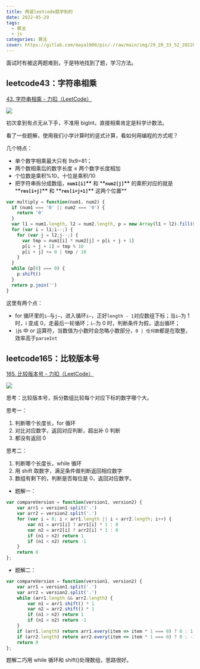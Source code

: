 ```yaml
---
title: 两道leetcode题学到的
date: 2022-05-29
tags:
  - 算法
  - js
categories: 算法
cover: https://gitlab.com/maya1900/pic/-/raw/main/img/29_20_33_52_202205292033319.jpg
---
```


面试时有被这两题难到，于是特地找到了题，学习方法。

## leetcode43：字符串相乘

[43. 字符串相乘 - 力扣（LeetCode）](https://leetcode.cn/problems/multiply-strings/)

![](https://gitlab.com/maya1900/pic/-/raw/main/img/29_18_40_39_202205291840826.png)

初次拿到有点无从下手，不准用 bigInt，直接相乘肯定是科学计数法。

看了一些题解，使用我们小学计算时的竖式计算，看如何用编程的方式呢？

几个特点：

- 单个数字相乘最大只有 9x9=81；
- 两个数相乘后的数字长度 ≤ 两个数字长度相加
- 个位数是乘积%10，十位是乘积/10
- 把字符串拆分成数组，**`num1[i]`\*\*** 和 \***\*`num2[j]`\*\*** 的乘积对应的就是 \***\*`res[i+j]`\*\*** 和 \***\*`res[i+j+1]`\*\*** 这两个位置\*\*

```JavaScript
var multiply = function(num1, num2) {
  if (num1 === '0' || num2 === '0') {
    return '0'
  }
  var l1 = num1.length, l2 = num2.length, p = new Array(l1 + l2).fill(0)
  for (var i = l1;i--;) {
    for (var j = l2;j--;) {
      var tmp = num1[i] * num2[j] + p[i + j + 1]
      p[i + j + 1] = tmp % 10
      p[i + j] += 0 | tmp / 10
    }
  }
  while (p[0] === 0) {
    p.shift()
  }
  return p.join('')
}
```

这里有两个点：

- for 循环里的`i—`与`j—`，进入循环`i—`，正好`length - 1`对应数组下标；当`i—`为 1 时，i 变成 0，走最后一轮循环；`i—`为 0 时，判断条件为假，退出循环；
- `|`js 中 or 运算符，当数值为小数时会忽略小数部分，`0 | 任何数`都是在取整，效率高于`parseInt`

## leetcode165：比较版本号

[165. 比较版本号 - 力扣（LeetCode）](https://leetcode.cn/problems/compare-version-numbers/)

![](https://gitlab.com/maya1900/pic/-/raw/main/img/29_19_57_18_202205291957301.png)

思考：比较版本号，拆分数组比较每个对应下标的数字哪个大。

思考一：

1. 判断哪个长度长，for 循环
2. 对比对应数字，返回对应判断，超出补 0 判断
3. 都没有返回 0

思考二：

1. 判断哪个长度长，while 循环
2. 用 shift 取数字，满足条件做判断返回相应数字
3. 数组有剩下的，判断是否每位是 0，返回对应数字。

- 题解一：

```JavaScript
var compareVersion = function(version1, version2) {
    var arr1 = version1.split('.')
    var arr2 = version2.split('.')
    for (var i = 0; i < arr1.length || i < arr2.length; i++) {
        var n1 = arr1[i] ? arr1[i] * 1 : 0
        var n2 = arr2[i] ? arr2[i] * 1 : 0
        if (n1 > n2) return 1
        if (n1 < n2) return -1
    }
    return 0
};
```

- 题解二：

```JavaScript
var compareVersion = function(version1, version2) {
    var arr1 = version1.split('.')
    var arr2 = version2.split('.')
    while (arr1.length && arr2.length) {
        var n1 = arr1.shift() * 1
        var n2 = arr2.shift() * 1
        if (n1 > n2) return 1
        if (n1 < n2) return -1
    }
    if (arr1.length) return arr1.every(item => item * 1 === 0) ? 0 : 1
    if (arr2.length) return arr2.every(item => item * 1 === 0) ? 0 : -1
    return 0
};
```

题解二巧用 while 循环和 shift()处理数组，思路很好。
